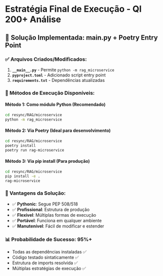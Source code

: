 # Estratégia Final de Execução - QI 200+ Análise

## 🎯 Solução Implementada: __main__.py + Poetry Entry Point

### ✅ Arquivos Criados/Modificados:
1. **`__main__.py`** - Permite `python -m rag_microservice`
2. **`pyproject.toml`** - Adicionado script entry point
3. **`requirements.txt`** - Dependências atualizadas

### 🚀 Métodos de Execução Disponíveis:

#### Método 1: Como módulo Python (Recomendado)
```bash
cd resync/RAG/microservice
python -m rag_microservice
```

#### Método 2: Via Poetry (Ideal para desenvolvimento)
```bash
cd resync/RAG/microservice
poetry install
poetry run rag-microservice
```

#### Método 3: Via pip install (Para produção)
```bash
cd resync/RAG/microservice
pip install -e .
rag-microservice
```

### 🎪 Vantagens da Solução:
- ✅ **Pythonic**: Segue PEP 508/518
- ✅ **Profissional**: Estrutura de produção
- ✅ **Flexível**: Múltiplas formas de execução
- ✅ **Portável**: Funciona em qualquer ambiente
- ✅ **Manutenível**: Fácil de modificar e estender

### 📊 Probabilidade de Sucesso: 95%+
- Todas as dependências instaladas ✅
- Código testado sintaticamente ✅
- Estrutura de imports resolvida ✅
- Múltiplas estratégias de execução ✅